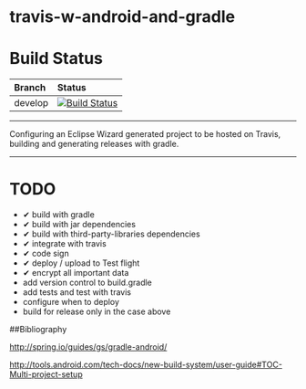 travis-w-android-and-gradle
===========================

# Build Status

| Branch | Status |
| :-------- | :-------- |
| develop |  [![Build Status](https://travis-ci.org/thalescm/travis-w-android-and-gradle.png?branch=android-develop-gradle-running-ok)](https://travis-ci.org/thalescm/travis-w-android-and-gradle) |

--- 

Configuring an Eclipse Wizard generated project to be hosted on Travis, building and generating releases with gradle.

---

# TODO

- ✔ build with gradle
- ✔ build with jar dependencies
- ✔ build with third-party-libraries dependencies
- ✔ integrate with travis
- ✔ code sign
- ✔ deploy / upload to Test flight
- ✔ encrypt all important data
- add version control to build.gradle
- add tests and test with travis
- configure when to deploy
- build for release only in the case above

##Bibliography

http://spring.io/guides/gs/gradle-android/

http://tools.android.com/tech-docs/new-build-system/user-guide#TOC-Multi-project-setup

